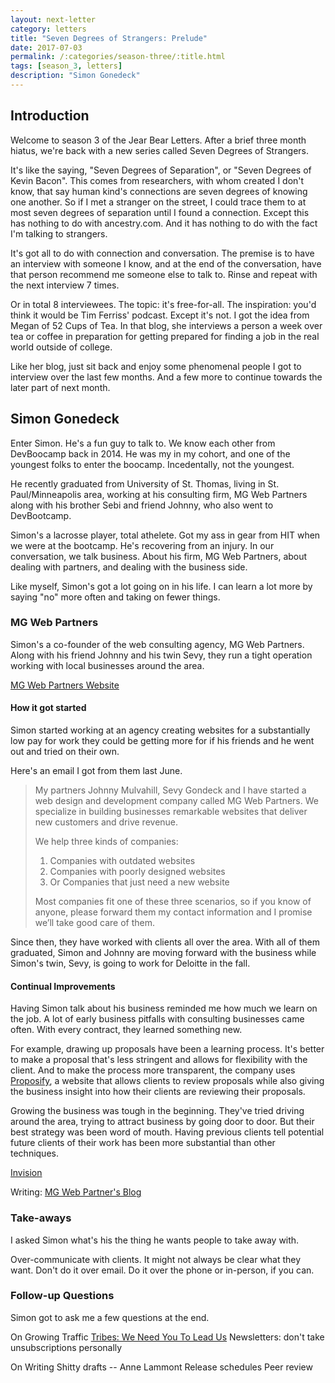 ```yaml
---
layout: next-letter
category: letters
title: "Seven Degrees of Strangers: Prelude" 
date: 2017-07-03
permalink: /:categories/season-three/:title.html
tags: [season_3, letters]
description: "Simon Gonedeck"
---
```

<!--
![Insert new picture here](http://gallery.tinyletterapp.com/b7acb1dd09358f1ed19f16a562a005fc08d42511/images/94ff2d22-e9e3-40a7-958b-ece4b3921ae6.png)
-->

## Introduction

Welcome to season 3 of the Jear Bear Letters.
After a brief three month hiatus, we're back with a new series called
Seven Degrees of Strangers.

It's like the saying, "Seven Degrees of Separation", or "Seven Degrees of Kevin Bacon".
This comes from researchers, with whom created I don't know, that say human kind's connections are 
seven degrees of knowing one another.
So if I met a stranger on the street, I could trace them to at most seven degrees of separation until I found a connection.
Except this has nothing to do with ancestry.com.
And it has nothing to do with the fact I'm talking to strangers.

It's got all to do with connection and conversation.
The premise is to have an interview with someone I know,
and at the end of the conversation, have that person recommend me someone else to talk to.
Rinse and repeat with the next interview 7 times.

Or in total 8 interviewees. The topic: it's free-for-all.
The inspiration: you'd think it would be Tim Ferriss' podcast.
Except it's not.
I got the idea from Megan of 52 Cups of Tea. 
In that blog, she interviews a person a week over tea or coffee
in preparation for getting prepared for finding a job in the real world
outside of college.

Like her blog, just sit back and enjoy some phenomenal people I got to interview over the last few months.
And a few more to continue towards the later part of next month.

## Simon Gonedeck

Enter Simon. He's a fun guy to talk to. We know each other from DevBoocamp back in 2014.
He was my in my cohort, and one of the youngest folks to enter the boocamp.
Incedentally, not the youngest.

He recently graduated from University of St. Thomas, living in St. Paul/Minneapolis area,
working at his consulting firm, MG Web Partners along with his brother Sebi and friend Johnny,
who also went to DevBootcamp.

Simon's a lacrosse player, total athelete. Got my ass in gear from HIT when we were at the bootcamp.
He's recovering from an injury.
In our conversation, we talk business. About his firm, MG Web Partners,
about dealing with partners, and dealing with the business side. 

Like myself, Simon's got a lot going on in his life.
I can learn a lot more by saying "no" more often and taking on fewer things.

### MG Web Partners

Simon's a co-founder of the web consulting agency, MG Web Partners.
Along with his friend Johnny and his twin Sevy, they run a tight operation
working with local businesses around the area.

[MG Web Partners Website](http://www.mgwebpartners.com/)

#### How it got started

Simon started working at an agency creating websites for a substantially low pay
for work they could be getting more for if his friends and he went out and tried on their own.

Here's an email I got from them last June.

> My partners Johnny Mulvahill, Sevy Gondeck and I have started a web design and development company called MG Web Partners. 
> We specialize in building businesses remarkable websites that deliver new customers and drive revenue.
>  
>  We help three kinds of companies:
>  1. Companies with outdated websites
>  2. Companies with poorly designed websites
>  3. Or Companies that just need a new website
>
>  Most companies fit one of these three scenarios, so if you know of anyone, 
>  please forward them my contact information and I promise we’ll take good care of them.

Since then, they have worked with clients all over the area. 
With all of them graduated, Simon and Johnny are moving forward with the business
while Simon's twin, Sevy, is going to work for Deloitte in the fall.

#### Continual Improvements

Having Simon talk about his business reminded me how much we learn on the job.
A lot of early business pitfalls with consulting businesses came often.
With every contract, they learned something new.

For example, drawing up proposals have been a learning process.
It's better to make a proposal that's less stringent and allows for flexibility with the client.
And to make the process more transparent, the company uses [Proposify](https://www.proposify.biz/),
a website that allows clients to review proposals while also giving the business
insight into how their clients are reviewing their proposals.

Growing the business was tough in the beginning.
They've tried driving around the area, trying to attract business by going door to door.
But their best strategy was been word of mouth. 
Having previous clients tell potential future clients of their work has been more substantial
than other techniques.

[Invision](https://www.invisionapp.com/)

Writing:
[MG Web Partner's Blog](http://www.mgwebpartners.com/blog/)

### Take-aways

I asked Simon what's his the thing he wants people to take away with.

Over-communicate with clients. It might not always be clear what they want. 
Don't do it over email. Do it over the phone or in-person, if you can. 

### Follow-up Questions

Simon got to ask me a few questions at the end.

On Growing Traffic
[Tribes: We Need You To Lead Us](http://www.goodreads.com/book/show/3828382-tribes)
Newsletters: don't take unsubscriptions personally

On Writing
Shitty drafts -- Anne Lammont
Release schedules
Peer review

